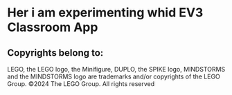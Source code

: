 <h1>Her i am experimenting whid EV3 Classroom App</h1>

<h2>Copyrights belong to:</h2>
<p>LEGO, the LEGO logo, the Minifigure, DUPLO, the SPIKE logo, MINDSTORMS and the MINDSTORMS logo are trademarks and/or copyrights of the LEGO Group. ©2024 The LEGO Group. All rights reserved</p>
